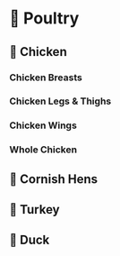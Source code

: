 # &#128020; Poultry
## &#128019; Chicken
### Chicken Breasts
### Chicken Legs &amp; Thighs
### Chicken Wings
### Whole Chicken
## &#128037; Cornish Hens
## &#127831; Turkey
## &#129414; Duck

